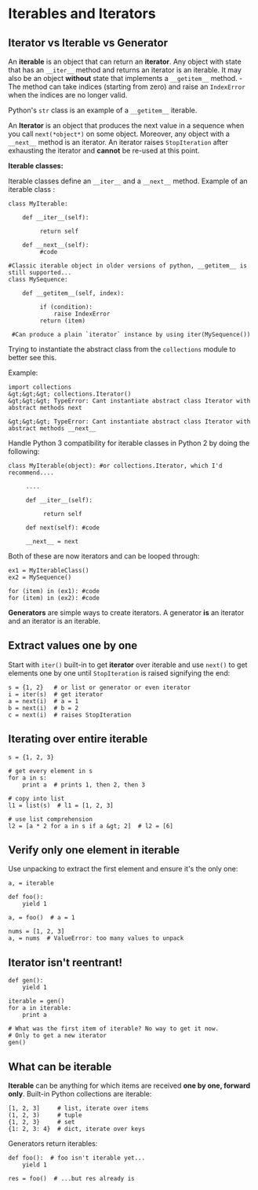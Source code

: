 # Iterables and Iterators



## Iterator vs Iterable vs Generator


An **iterable** is an object that can return an **iterator**. Any object with state that has an `__iter__`  method and returns an iterator is an iterable. It may also be an object **without** state that implements a `__getitem__` method. - The method can take indices (starting from zero) and raise an `IndexError` when the indices are no longer valid.

Python's `str` class is an example of a `__getitem__` iterable.

An **Iterator** is an object that produces the next value in a sequence when you call `next(*object*)` on some object. Moreover, any object with a `__next__` method is an iterator. An iterator raises `StopIteration` after exhausting the iterator and **cannot** be re-used at this point.

**Iterable classes:**

Iterable classes define an `__iter__` and a `__next__` method. Example of an iterable class :

```
class MyIterable:

    def __iter__(self):

         return self

    def __next__(self):
         #code

#Classic iterable object in older versions of python, __getitem__ is still supported...
class MySequence:

    def __getitem__(self, index):

         if (condition):
             raise IndexError
         return (item)

 #Can produce a plain `iterator` instance by using iter(MySequence())

```

Trying to instantiate the abstract class from the `collections` module to better see this.

Example:

```
import collections
&gt;&gt;&gt; collections.Iterator()
&gt;&gt;&gt; TypeError: Cant instantiate abstract class Iterator with abstract methods next

```

```
&gt;&gt;&gt; TypeError: Cant instantiate abstract class Iterator with abstract methods __next__

```

Handle Python 3 compatibility for iterable classes in Python 2 by doing the following:

```
class MyIterable(object): #or collections.Iterator, which I'd recommend....

     ....

     def __iter__(self): 

          return self

     def next(self): #code

     __next__ = next

```

Both of these are now iterators and can be looped through:

```
ex1 = MyIterableClass()
ex2 = MySequence()

for (item) in (ex1): #code
for (item) in (ex2): #code

```

**Generators** are simple ways to create iterators. A generator **is** an iterator and an iterator is an iterable.



## Extract values one by one


Start with `iter()` built-in to get **iterator** over iterable and use `next()` to get elements one by one until `StopIteration` is raised signifying the end:

```
s = {1, 2}   # or list or generator or even iterator
i = iter(s)  # get iterator
a = next(i)  # a = 1
b = next(i)  # b = 2
c = next(i)  # raises StopIteration

```



## Iterating over entire iterable


```
s = {1, 2, 3}

# get every element in s
for a in s:
    print a  # prints 1, then 2, then 3

# copy into list
l1 = list(s)  # l1 = [1, 2, 3]

# use list comprehension
l2 = [a * 2 for a in s if a &gt; 2]  # l2 = [6]

```



## Verify only one element in iterable


Use unpacking to extract the first element and ensure it's the only one:

```
a, = iterable

def foo():
    yield 1

a, = foo()  # a = 1

nums = [1, 2, 3]
a, = nums  # ValueError: too many values to unpack

```



## Iterator isn't reentrant!


```
def gen():
    yield 1

iterable = gen()
for a in iterable:
    print a

# What was the first item of iterable? No way to get it now.
# Only to get a new iterator
gen()

```



## What can be iterable


**Iterable** can be anything for which items are received **one by one, forward only**. Built-in Python collections are iterable:

```
[1, 2, 3]     # list, iterate over items
(1, 2, 3)     # tuple
{1, 2, 3}     # set
{1: 2, 3: 4}  # dict, iterate over keys

```

Generators return iterables:

```
def foo():  # foo isn't iterable yet...
    yield 1

res = foo()  # ...but res already is

```

